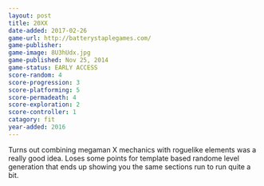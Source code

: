 ```yaml
---
layout: post
title: 20XX
date-added: 2017-02-26
game-url: http://batterystaplegames.com/
game-publisher:
game-image: 8U3hUdx.jpg
game-published: Nov 25, 2014
game-status: EARLY ACCESS
score-random: 4
score-progression: 3
score-platforming: 5
score-permadeath: 4
score-exploration: 2
score-controller: 1
catagory: fit
year-added: 2016
---
```


Turns out combining megaman X mechanics with roguelike elements was a really good idea.  Loses some points for template based randome level generation that ends up showing you the same sections run to run quite a bit.  
